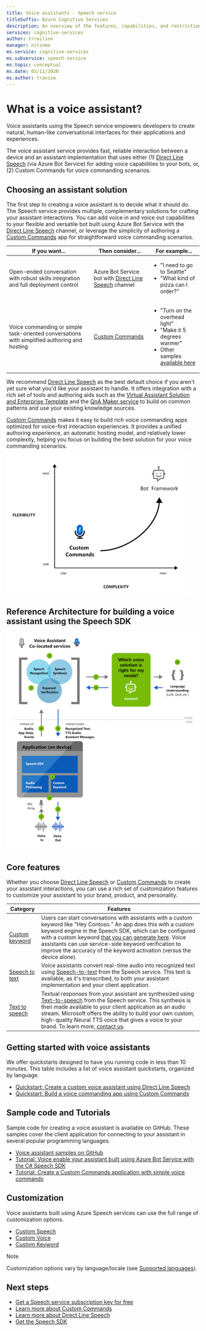```yaml
---
title: Voice assistants - Speech service
titleSuffix: Azure Cognitive Services
description: An overview of the features, capabilities, and restrictions for voice assistants using the Speech Software Development Kit (SDK).
services: cognitive-services
author: trrwilson
manager: nitinme
ms.service: cognitive-services
ms.subservice: speech-service
ms.topic: conceptual
ms.date: 03/11/2020
ms.author: travisw
---
```


# What is a voice assistant?

Voice assistants using the Speech service empowers developers to create natural, human-like conversational interfaces for their applications and experiences.

The voice assistant service provides fast, reliable interaction between a device and an assistant implementation that uses either (1) [Direct Line Speech](direct-line-speech.md) (via Azure Bot Service) for adding voice capabilities to your bots, or, (2) Custom Commands for voice commanding scenarios.

## Choosing an assistant solution

The first step to creating a voice assistant is to decide what it should do. The Speech service provides multiple, complementary solutions for crafting your assistant interactions. You can add voice in and voice out capabilities to your flexible and versatile bot built using Azure Bot Service with the [Direct Line Speech](direct-line-speech.md) channel, or leverage the simplicity of authoring a [Custom Commands](custom-commands.md) app for straightforward voice commanding scenarios.

| If you want... | Then consider... | For example... |
|-------------------|------------------|----------------|
|Open-ended conversation with robust skills integration and full deployment control | Azure Bot Service bot with [Direct Line Speech](direct-line-speech.md) channel | <ul><li>"I need to go to Seattle"</li><li>"What kind of pizza can I order?"</li></ul>
|Voice commanding or simple task-oriented conversations with simplified authoring and hosting | [Custom Commands](custom-commands.md) | <ul><li>"Turn on the overhead light"</li><li>"Make it 5 degrees warmer"</li><li>Other samples [available here](https://speech.microsoft.com/customcommands)</li></ul>

We recommend [Direct Line Speech](direct-line-speech.md) as the best default choice if you aren't yet sure what you'd like your assistant to handle. It offers integration with a rich set of tools and authoring aids such as the [Virtual Assistant Solution and Enterprise Template](/azure/bot-service/bot-builder-enterprise-template-overview) and the [QnA Maker service](../qnamaker/overview/overview.md) to build on common patterns and use your existing knowledge sources.

[Custom Commands](custom-commands.md) makes it easy to build rich voice commanding apps optimized for voice-first interaction experiences. It provides a unified authoring experience, an automatic hosting model, and relatively lower complexity, helping you focus on building the best solution for your voice commanding scenarios.

   ![Comparison of assistant solutions](media/voice-assistants/assistant-solution-comparison.png "Comparison of assistant solutions")


## Reference Architecture for building a voice assistant using the Speech SDK

   ![Conceptual diagram of the voice assistant orchestration service flow](media/voice-assistants/overview.png "The voice assistant flow")

## Core features

Whether you choose [Direct Line Speech](direct-line-speech.md) or [Custom Commands](custom-commands.md) to create your assistant interactions, you can use a rich set of customization features to customize your assistant to your brand, product, and personality.

| Category | Features |
|----------|----------|
|[Custom keyword](./custom-keyword-basics.md) | Users can start conversations with assistants with a custom keyword like "Hey Contoso." An app does this with a custom keyword engine in the Speech SDK, which can be configured with a custom keyword [that you can generate here](./custom-keyword-basics.md). Voice assistants can use service-side keyword verification to improve the accuracy of the keyword activation (versus the device alone).
|[Speech to text](speech-to-text.md) | Voice assistants convert real-time audio into recognized text using [Speech-to-text](speech-to-text.md) from the Speech service. This text is available, as it's transcribed, to both your assistant implementation and your client application.
|[Text to speech](text-to-speech.md) | Textual responses from your assistant are synthesized using [Text-to-speech](text-to-speech.md) from the Speech service. This synthesis is then made available to your client application as an audio stream. Microsoft offers the ability to build your own custom, high-quality Neural TTS voice that gives a voice to your brand. To learn more, [contact us](mailto:mstts@microsoft.com).

## Getting started with voice assistants

We offer quickstarts designed to have you running code in less than 10 minutes. This table includes a list of voice assistant quickstarts, organized by language.

* [Quickstart: Create a custom voice assistant using Direct Line Speech](quickstarts/voice-assistants.md)
* [Quickstart: Build a voice commanding app using Custom Commands](quickstart-custom-commands-application.md)

## Sample code and Tutorials

Sample code for creating a voice assistant is available on GitHub. These samples cover the client application for connecting to your assistant in several popular programming languages.

* [Voice assistant samples on GitHub](https://github.com/Azure-Samples/Cognitive-Services-Voice-Assistant)
* [Tutorial: Voice enable your assistant built using Azure Bot Service with the C# Speech SDK](tutorial-voice-enable-your-bot-speech-sdk.md)
* [Tutorial: Create a Custom Commands application with simple voice commands](how-to-custom-commands-create-application-with-simple-commands.md)

## Customization

Voice assistants built using Azure Speech services can use the full range of customization options.

* [Custom Speech](./custom-speech-overview.md)
* [Custom Voice](how-to-custom-voice.md)
* [Custom Keyword](custom-keyword-overview.md)

> [!NOTE]
> Customization options vary by language/locale (see [Supported languages](language-support.md)).

## Next steps

* [Get a Speech service subscription key for free](overview.md#try-the-speech-service-for-free)
* [Learn more about Custom Commands](custom-commands.md)
* [Learn more about Direct Line Speech](direct-line-speech.md)
* [Get the Speech SDK](speech-sdk.md)